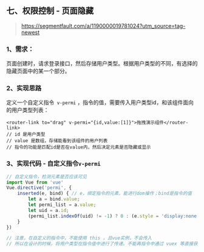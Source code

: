 ## 七、权限控制 - 页面隐藏

> https://segmentfault.com/a/1190000019781024?utm_source=tag-newest

### 1、需求：

页面创建时，请求登录接口，然后存储用户类型。根据用户类型的不同，有选择的隐藏页面中的某一个部分。

### 2、实现思路

定义一个自定义指令` v-permi` ，指令的值，需要传入用户类型id，和该组件面向的用户类型列表：

```vue
<router-link to="drag" v-permi="{id,value:[1]}">拖拽演示组件</router-link>
// id 是用户类型
// value 是数组，存储能看到该组件的用户列表
// 指令的功能是匹配id是否在value内，然后决定元素是否隐藏或显示
```

### 3、实现代码 - 自定义指令`v-permi`

```javascript
// 自定义指令，检测元素是否应该可见
import Vue from 'vue'
Vue.directive('permi', {
	inserted(e, bind) { // e，绑定指令的元素，能进行dom操作；bind是指令的值
		let a = bind.value;
		let permi_list = a.value;
		let uid = a.id;
		(permi_list.indexOf(uid) != -1) ? 0 : (e.style = 'display:none');
	}
})

// 注意，在自定义的指令中，不能使用 this 。且vue实例，不会传入
// 所以在设计的时候，将用户类型在指令值中进行了传递。不能再指令中通过 vuex 等直接获取
```